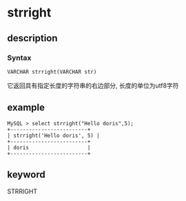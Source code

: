 # strright

## description

### Syntax

`VARCHAR strright(VARCHAR str)`

它返回具有指定长度的字符串的右边部分, 长度的单位为utf8字符

## example

```Plain Text
MySQL > select strright("Hello doris",5);
+-------------------------+
| strright('Hello doris', 5) |
+-------------------------+
| doris                   |
+-------------------------+
```

## keyword

STRRIGHT
